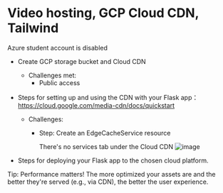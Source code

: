 # Video hosting, GCP Cloud CDN, Tailwind

Azure student account is disabled

- Create GCP storage bucket and Cloud CDN
  - Challenges met:
    - Public access

- Steps for setting up and using the CDN with your Flask app： https://cloud.google.com/media-cdn/docs/quickstart
  - Challenges:
    - Step: Create an EdgeCacheService resource
      
      There's no services tab under the Cloud CDN
      ![image](https://github.com/newbie-sandy/flask_5_tailwind/assets/143536852/4cbeb6eb-c198-4bb1-814b-2627ec2d3f47)

      
- Steps for deploying your Flask app to the chosen cloud platform.







Tip: Performance matters! The more optimized your assets are and the better they're served (e.g., via CDN), the better the user experience.
